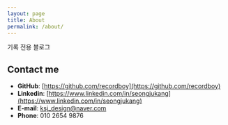 ```yaml
---
layout: page
title: About
permalink: /about/
---
```


기록 전용 블로그

## Contact me

- **GitHub**: [https://github.com/recordboy](https://github.com/recordboy)
- **Linkedin**: [https://www.linkedin.com/in/seongjukang](https://www.linkedin.com/in/seongjukang)
- **E-mail**: [ksj_design@naver.com](mailto:ksj_design@naver.com)
- **Phone**: 010 2654 9876
